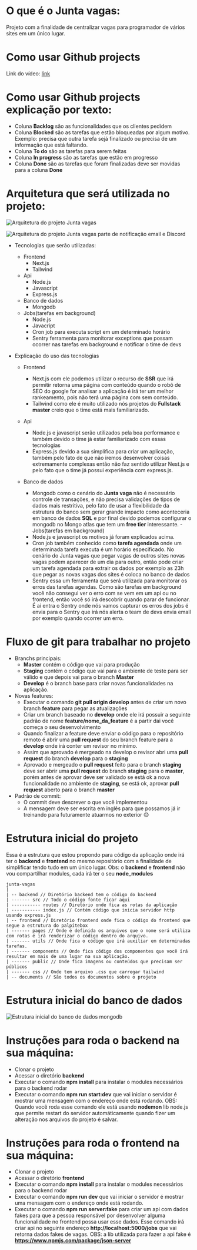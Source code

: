 O que é o Junta vagas:
========================

Projeto com a finalidade de centralizar vagas para programador de vários sites  em um único lugar.

Como usar **Github projects**
===============================

Link do vídeo: [link](documents/githuhProject.mp4)

Como usar **Github projects** explicação por texto:
====================================================
- Coluna **Backlog** são as funcionalidades que os clientes pedidem
- Coluna **Blocked** são as tarefas que estão bloqueadas por algum motivo. Exemplo: precisa que outra tarefa sejá finalizado ou precisa de um informação que está faltando.
- Coluna **To do** são as tarefas para serem feitas
- Coluna **In progress** são as tarefas que estão em progresso
- Coluna **Done** são as tarefas que foram finalizadas deve ser movidas para a coluna **Done**

Arquitetura que será utilizada no projeto:
=============================================

![Arquitetura do projeto Junta vagas](documents/solutionArchitectureSelectedToProject.png "Arquitetura do projeto")

![Arquitetura do projeto Junta vagas parte de notificação email e Discord](documents/solutionNotifyPerEmailDiscord.png "Arquitetura da parte de notificação por email and Discord")


- Tecnologias que serão utilizadas:
	- Frontend
		- Next.js
		- Tailwind
	- Api
		- Node.js
		- Javascript
		- Express.js
	- Banco de dados
		- Mongodb
    - Jobs(tarefas em background)
	    - Node.js
	    - Javacript
	    - Cron job para executa script em um determinado horário
	    - Sentry ferramenta para monitorar exceptions que possam ocorrer nas tarefas em background e notificar o time de devs
	
-    Explicação do uso das tecnologias
	 - Frontend
		 - Next.js com ele podemos utilizar o recurso de **SSR**  que irá permitir retorna uma página com conteúdo quando o robô de SEO do google for analisar a aplicação é irá ter um melhor rankeamento, pois não terá uma página com sem conteúdo.
		 - Tailwind como ele é muito utilizado nós projetos do **Fullstack master** creio que o time está mais familiarizado.

	 - Api
		 - Node.js e javascript serão utilizados pela boa performance e também devido o time já estar familiarizado com essas tecnologias
		 - Express.js devido a sua simplifica para criar um aplicação, também pelo fato de que não iremos desenvolver coisas extremamente complexas então não faz sentido utilizar Nest.js e pelo fato que o time já possui experiência com express.js.
     - Banco de dados
	    - Mongodb como o cenário do **Junta vaga** não é necessário controle de transações, e não precisa validações de tipos de dados mais restritiva, pelo fato de usar a flexibilidade da estrutura do banco sem gerar grande impacto como aconteceria em banco de dados **SQL**  e por final devido podemos configurar o mongodb no Mongo atlas que tem um **free tier** interessante.
	- Jobs(tarefas em background)
		- Node.js e javascript os motivos já foram explicados acima.
		- Cron job também conhecido como **tarefa agendada** onde um determinada tarefa executa é um horário especificado. No cenário do Junta vagas que pegar vagas de outros sites novas vagas podem aparecer de um dia para outro, então pode criar um tarefa agendada para extrair os dados por exemplo as 23h que pegar as novas vagas dos sites é coloca no banco de dados
		- Sentry essa um ferramenta que será utilizada para monitorar os erros das tarefas agendas. Como são tarefas em background você não consegui ver o erro com se vem em um api ou no frontend, então você só irá descobrir quando parar de funcionar. É ai entra o Sentry onde nós vamos capturar os erros dos jobs é envia para o Sentry que irá nós alerta o team de devs envia email por exemplo quando ocorrer um erro. 
	
	

**Fluxo de git para trabalhar no projeto**
===========================================

- Branchs principais:
	- **Master** contém o código que vai para produção
	- **Staging** contém o código que vai para o ambiente de teste para ser válido e que depois vai para o branch **Master**
	- **Develop** é o branch base para criar novas funcionalidades na aplicação.
- Novas features:
   - Executar o comando **git pull origin develop** antes de criar um novo branch **feature** para pegar  as atualizações
	- Criar um branch baseado no **develop** onde ele irá possuir a seguinte padrão de nome **feature/nome_da_feature** é a partir dai você começa o seu desenvolvimento
	- Quando finalizar a feature deve enviar o código para o repositório remoto é abrir uma **pull request** do seu branch feature para a **develop** onde irá conter um revisor no mínimo. 
	- Assim que aprovado é mergeado na develop o revisor abri uma **pull request** do branch **develop** para o **staging**
	- Aprovado e mergeado o **pull request** feito para o branch **staging** deve ser abrir uma **pull request** do branch **staging** para o **master**, porém antes de aprovar deve ser validado se está ok a nova funcionalidade no ambiente de **staging**, se está ok, aprovar **pull request** aberto para o branch **master**
- Padrão de commit:
	- O commit deve descrever o que você implementou
	- A mensagem deve ser escrita em inglês para que possamos já ir treinando para futuramente atuarmos no exterior 😊


**Estrutura inicial do projeto**
=================================

Essa é a estrutura que estou propondo para código da aplicação onde irá ter o **backend** e **frontend** no mesmo repositório com a finalidade de simplificar tendo tudo em um único lugar. Obs: o **backend** e **frontend** não vou compartilhar modules, cada irá ter o seu **node_modules**
```
junta-vagas
|
| -- backend // Diretório backend tem o código do backend
| ------- src // Todo o código fonte ficar aqui
| ----------- routes // Diretório onde fica as rotas da aplicação
| ----------- index.js // Contém código que inicia servidor http usando express.js	
| -- frontend // Diretório frontend onde fica o código do frontend que segue a estrutura do palpitebox
| ------- pages // Onde é definida os arquivos que o nome será utiliza com rotas é irá renderizar o código dentro do arquivo.
| ------- utils // Onde fica o código que irá auxiliar em determinadas tarefas.
| ------- components // Onde fica código dos componentes que você irá resultar em mais de uma lugar na sua aplicação.
| ------- public // Onde fica imagens ou conteúdos que precisam ser públicos
| ------- css // Onde tem arquivo .css que carregar tailwind
| -- documents // São todos os documentos sobre o projeto
```


Estrutura inicial do banco de dados
========================================


![Estrutura inicial do banco de dados mongodb](documents/estrutura_inicial_banco_dados.png "estrutura do banco de dados")


Instruções para roda o backend na sua máquina:
==============================================

- Clonar o projeto
- Acessar o diretório **backend**
- Executar o comando **npm install** para instalar o modules necessários para o backend rodar
- Executar o comando **npm run start:dev** que vai iniciar o servidor é mostrar uma mensagem com o endereço onde está rodando. OBS: Quando você roda esse comando ele está usando **nodemon** lib node.js que permite restart do servidor automáticamente quando fizer um alteração nos arquivos do projeto é salvar.



Instruções para roda o frontend na sua máquina:
==============================================

- Clonar o projeto
- Acessar o diretório **frontend**
- Executar o comando **npm install** para instalar o modules necessários para o backend rodar
- Executar o comando **npm run dev** que vai iniciar o servidor é mostrar uma mensagem com o endereço onde está rodando.
- Executar o comando **npm run server:fake** para criar um api com dados fakes para que a pessoa responsável por desenvolver alguma funcionalidade no frontend possa usar esse dados. Esse comando irá criar api no seguinte endereço **http://localhost:5000/jobs** que vai retorna dados fakes de vagas. OBS: a lib utilizada para fazer a api fake é **https://www.npmjs.com/package/json-server**

